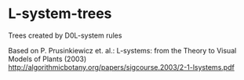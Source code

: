 # L-system-trees
Trees created by D0L-system rules

Based on P. Prusinkiewicz et. al.: L-systems: from the Theory to Visual Models of Plants (2003)
http://algorithmicbotany.org/papers/sigcourse.2003/2-1-lsystems.pdf 
